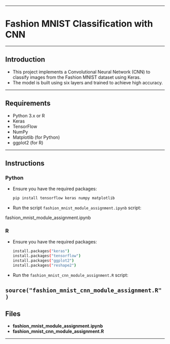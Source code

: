 --------------------------------------------------
# Fashion MNIST Classification with CNN
----------------------------------------------------

## Introduction
- This project implements a Convolutional Neural Network (CNN) to classify images from the Fashion MNIST dataset using Keras. 
- The model is built using six layers and trained to achieve high accuracy.
-------------------------------------------------------

## Requirements
- Python 3.x or R
- Keras
- TensorFlow
- NumPy
- Matplotlib (for Python)
- ggplot2 (for R)
--------------------------------------------------------------

## Instructions

### Python
- Ensure you have the required packages:
   ```bash
   pip install tensorflow keras numpy matplotlib
   ```

- Run the script `fashion_mnist_module_assignment.ipynb` script:

fashion_mnist_module_assignment.ipynb


### R

- Ensure you have the required packages:
   ```bash 
   install.packages("keras")
   install.packages("tensorflow")
   install.packages("ggplot2")
   install.packages("reshape2")
   ```
- Run the `fashion_mnist_cnn_module_assignment.R` script:

`source("fashion_mnist_cnn_module_assignment.R")`
---------------------------------------------------------------------

## Files

- **fashion_mnist_module_assignment.ipynb**
- **fashion_mnist_cnn_module_assignment.R**
-----------------------------------------------------------------------
